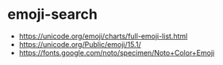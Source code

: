 # emoji-search

- https://unicode.org/emoji/charts/full-emoji-list.html
- https://unicode.org/Public/emoji/15.1/
- https://fonts.google.com/noto/specimen/Noto+Color+Emoji